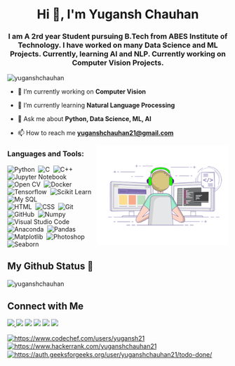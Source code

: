 <h1 align="center">Hi 👋, I'm Yugansh Chauhan</h1>
<h3 align="center">I am A 2rd year Student pursuing B.Tech from ABES Institute of Technology. I have worked on many Data Science and ML Projects. Currently, learning AI and NLP. Currently working on Computer Vision Projects.</h3>

<p align="left"> <img src="https://komarev.com/ghpvc/?username=yuganshchauhan&label=Profile%20views&color=0e75b6&style=flat" alt="yuganshchauhan" /> </p>

- 🔭 I’m currently working on **Computer Vision**

- 🌱 I’m currently learning **Natural Language Processing**

- 💬 Ask me about **Python, Data Science, ML, AI**

- 📫 How to reach me **yuganshchauhan21@gmail.com**



<img alt="Coding" src="https://github.com/YUGANSHCHAUHAN/YUGANSHCHAUHAN/blob/master/assets/coding-freak.gif" align="right" width =300/>

<h3 align="left">Languages and Tools:</h3>


![Python](https://img.shields.io/badge/-Python-05122A?style=flat&logo=python)&nbsp;
![C](https://img.shields.io/badge/-C-05122A?style=flat&logo=C&logoColor=A8B9CC)&nbsp;
![C++](https://img.shields.io/badge/-C++-05122A?style=flat&logo=C%2B%2B&logoColor=00599C)&nbsp;
![Jupyter Notebook](https://img.shields.io/badge/-Jupyter%20Notebook-05122A?style=flat&logo=jupyter&logoColor=276DC3)\
![Open CV](https://img.shields.io/badge/-open%20CV-05122A?style=flat&logo=opencv)&nbsp;
![Docker](https://img.shields.io/badge/-Docker-05122A?style=flat&logo=docker)&nbsp;
![Tensorflow](https://img.shields.io/badge/-Tensorflow-05122A?style=flat&logo=tensorflow&logoColor=092E20)&nbsp;
![Scikit Learn](https://img.shields.io/badge/-Scikit%20Learn-05122A?style=flat&logo=scikit-learn)&nbsp;
![My SQL](https://img.shields.io/badge/-My%20SQL-05122A?style=flat&logo=mysql&logoColor=563D7C)\
![HTML](https://img.shields.io/badge/-HTML-05122A?style=flat&logo=HTML5)&nbsp;
![CSS](https://img.shields.io/badge/-CSS-05122A?style=flat&logo=CSS3&logoColor=1572B6)&nbsp;
![Git](https://img.shields.io/badge/-Git-05122A?style=flat&logo=git)&nbsp;
![GitHub](https://img.shields.io/badge/-GitHub-05122A?style=flat&logo=github)&nbsp;
![Numpy](https://img.shields.io/badge/-Numpy-05122A?style=flat&logo=numpy)\
![Visual Studio Code](https://img.shields.io/badge/-Visual%20Studio%20Code-05122A?style=flat&logo=visual-studio-code&logoColor=007ACC)&nbsp;
![Anaconda](https://img.shields.io/badge/-Anaconda-05122A?style=flat&logo=anaconda)&nbsp;
![Pandas](https://img.shields.io/badge/-Pandas-05122A?style=flat&logo=pandas-ide&logoColor=2C2255)\
![Matplotlib](https://img.shields.io/badge/-Matplotlib-05122A?style=flat&logo=matplotlib)&nbsp;
![Photoshop](https://img.shields.io/badge/-Photoshop-05122A?style=flat&logo=adobe-photoshop)&nbsp;
![Seaborn](https://img.shields.io/badge/-Seaborn-05122A?style=flat&logo=seaborn)



## My Github Status 🦸

<p><img align="center" src="https://github-readme-stats.vercel.app/api/top-langs?username=yuganshchauhan&show_icons=true&locale=en&layout=compact" alt="yuganshchauhan" /></p>

## Connect with Me

<p align="left">
<a href="https://twitter.com/YuganshChauhan2"><img src="https://img.shields.io/twitter/url?style=social&url=https%3A%2F%2Ftwitter.com%2FYuganshChauhan2"/>
<a href="https://www.linkedin.com/in/yugansh-chauhan-411b3719a/"><img src="https://img.shields.io/badge/-Yugansh%20Chauhan%20-blue?style=flat&logo=Linkedin&logoColor=white"/></a>
<a href="yuganshchauhan21@gmail.com"><img src="https://img.shields.io/badge/-yuganshchauhan21%40gmail.com-D14836?style=flat&logo=Gmail&logoColor=white"/></a>
<a href="https://instagram.com/yuganshchauhan"><img src="https://img.shields.io/badge/-%40yuganshchauhan-E4405F?style=flat&logo=Instagram&logoColor=white"/></a>
<a href="https://stackoverflow.com/users/15603177"><img src="https://img.shields.io/badge/-user%3A15603177-orange?style=flat&logo=Stackoverflow&logoColor=white"/></a>
<a href="https://www.kaggle.com/yuganshchauhan"><img src="https://img.shields.io/badge/-Yugansh%20Chauhan%20-informational?style=flat&logo=Kaggle&logoColor=white"/></a>
 
<a href="https://www.codechef.com/users/https://www.codechef.com/users/yugansh21" target="blank"><img align="center" src="https://cdn.jsdelivr.net/npm/simple-icons@3.1.0/icons/codechef.svg" alt="https://www.codechef.com/users/yugansh21" height="30" width="40" /></a>
<a href="https://www.hackerrank.com/https://www.hackerrank.com/yuganshchauhan21" target="blank"><img align="center" src="https://cdn.jsdelivr.net/npm/simple-icons@3.0.1/icons/hackerrank.svg" alt="https://www.hackerrank.com/yuganshchauhan21" height="30" width="40" /></a>
<a href="https://auth.geeksforgeeks.org/user/https://auth.geeksforgeeks.org/user/yuganshchauhan21/todo-done/" target="blank"><img align="center" src="https://cdn.jsdelivr.net/npm/simple-icons@3.0.1/icons/geeksforgeeks.svg" alt="https://auth.geeksforgeeks.org/user/yuganshchauhan21/todo-done/" height="30" width="40" /></a>
</p>
